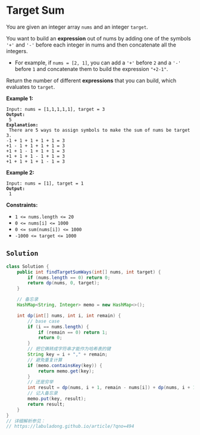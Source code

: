 # Target Sum



You are given an integer array `nums` and an integer `target`.

You want to build an **expression** out of nums by adding one of the symbols `'+'` and `'-'` before each integer in nums and then concatenate all the integers.

* For example, if `nums = [2, 1]`, you can add a `'+'` before `2` and a `'-'` before `1` and concatenate them to build the expression `"+2-1"`.

Return the number of different **expressions** that you can build, which evaluates to `target`.

&#x20;

**Example 1:**

<pre><code>Input: nums = [1,1,1,1,1], target = 3
<strong>Output:
</strong> 5
<strong>Explanation:
</strong> There are 5 ways to assign symbols to make the sum of nums be target 3.
-1 + 1 + 1 + 1 + 1 = 3
+1 - 1 + 1 + 1 + 1 = 3
+1 + 1 - 1 + 1 + 1 = 3
+1 + 1 + 1 - 1 + 1 = 3
+1 + 1 + 1 + 1 - 1 = 3
</code></pre>

**Example 2:**

<pre><code>Input: nums = [1], target = 1
<strong>Output:
</strong> 1
</code></pre>

&#x20;

**Constraints:**

* `1 <= nums.length <= 20`
* `0 <= nums[i] <= 1000`
* `0 <= sum(nums[i]) <= 1000`
* `-1000 <= target <= 1000`

## `Solution`

```java
class Solution {
    public int findTargetSumWays(int[] nums, int target) {
        if (nums.length == 0) return 0;
        return dp(nums, 0, target);
    }

    // 备忘录
    HashMap<String, Integer> memo = new HashMap<>();

    int dp(int[] nums, int i, int remain) {
        // base case
        if (i == nums.length) {
            if (remain == 0) return 1;
            return 0;
        }
        // 把它俩转成字符串才能作为哈希表的键
        String key = i + "," + remain;
        // 避免重复计算
        if (memo.containsKey(key)) {
            return memo.get(key);
        }
        // 还是穷举
        int result = dp(nums, i + 1, remain - nums[i]) + dp(nums, i + 1, remain + nums[i]);
        // 记入备忘录
        memo.put(key, result);
        return result;
    }
}
// 详细解析参见：
// https://labuladong.github.io/article/?qno=494

```
